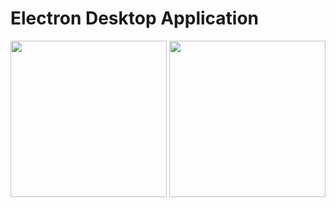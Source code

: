 <html>
<p><h1>Electron Desktop Application</h1></p>
<img src="Screenshot_20200526-220746.jpg"  width="250">
<img src="Screenshot_20200526-220746.jpg"  width="250">

